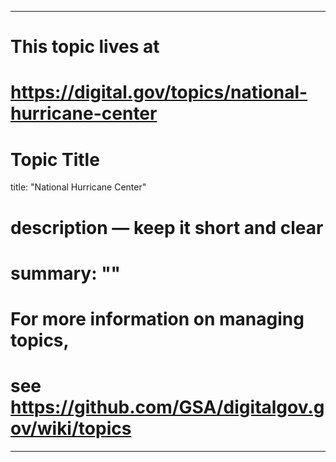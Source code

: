 
---
# This topic lives at
# https://digital.gov/topics/national-hurricane-center

# Topic Title
title: "National Hurricane Center"

# description — keep it short and clear
# summary: ""


# For more information on managing topics,
# see https://github.com/GSA/digitalgov.gov/wiki/topics
---